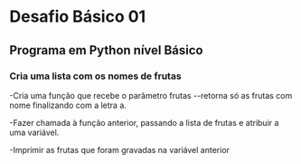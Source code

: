 # Desafio Básico 01

## Programa em Python nível Básico

### Cria uma lista com os nomes de frutas

-Cria uma função que recebe o parâmetro frutas
--retorna só as frutas com nome finalizando com a letra a.
	
-Fazer chamada à função anterior, passando a lista de frutas e atribuir a uma variável.

-Imprimir as frutas que foram gravadas na variável anterior
